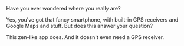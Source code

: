 Have you ever wondered where you really are?

Yes, you've got that fancy smartphone, with built-in GPS receivers and Google Maps and stuff. But does this answer your question?

This zen-like app does. And it doesn't even need a GPS receiver.